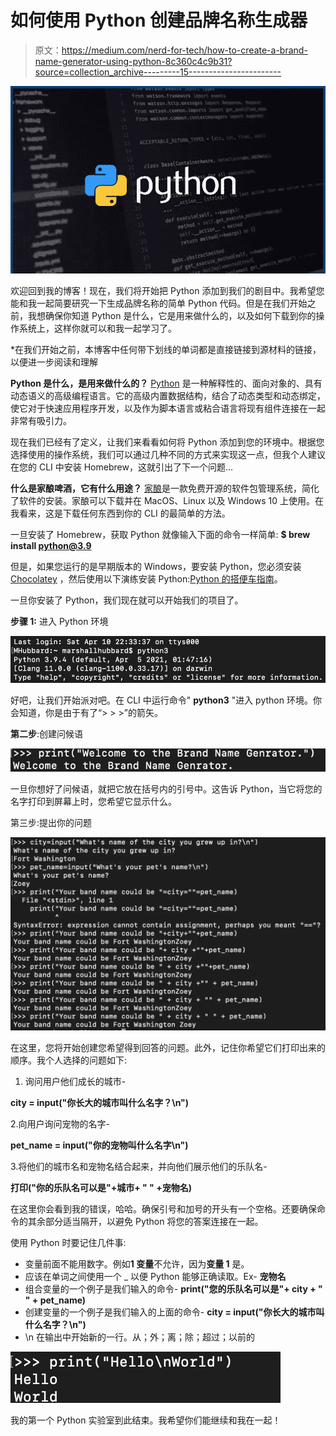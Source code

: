 # 如何使用 Python 创建品牌名称生成器

> 原文：<https://medium.com/nerd-for-tech/how-to-create-a-brand-name-generator-using-python-8c360c4c9b31?source=collection_archive---------15----------------------->

![](img/c0d239b786eb053ce1e3123fea989f32.png)

欢迎回到我的博客！现在，我们将开始把 Python 添加到我们的剧目中。我希望您能和我一起简要研究一下生成品牌名称的简单 Python 代码。但是在我们开始之前，我想确保你知道 Python 是什么，它是用来做什么的，以及如何下载到你的操作系统上，这样你就可以和我一起学习了。

*在我们开始之前，本博客中任何带下划线的单词都是直接链接到源材料的链接，以便进一步阅读和理解

**Python 是什么，是用来做什么的？** [Python](https://www.python.org/doc/essays/blurb/) 是一种解释性的、面向对象的、具有动态语义的高级编程语言。它的高级内置数据结构，结合了动态类型和动态绑定，使它对于快速应用程序开发，以及作为脚本语言或粘合语言将现有组件连接在一起非常有吸引力。

现在我们已经有了定义，让我们来看看如何将 Python 添加到您的环境中。根据您选择使用的操作系统，我们可以通过几种不同的方式来实现这一点，但我个人建议在您的 CLI 中安装 Homebrew，这就引出了下一个问题…

**什么是家酿啤酒，它有什么用途？** [家酿](https://docs.brew.sh/Installation)是一款免费开源的软件包管理系统，简化了软件的安装。家酿可以下载并在 MacOS、Linux 以及 Windows 10 上使用。在我看来，这是下载任何东西到你的 CLI 的最简单的方法。

一旦安装了 Homebrew，获取 Python 就像输入下面的命令一样简单: **$ brew install python@3.9**

但是，如果您运行的是早期版本的 Windows，要安装 Python，您必须安装 [Chocolatey](https://chocolatey.org/install) ，然后使用以下演练安装 Python:[Python 的搭便车指南](https://python-docs.readthedocs.io/en/latest/starting/install3/win.html)。

一旦你安装了 Python，我们现在就可以开始我们的项目了。

**步骤 1:** 进入 Python 环境

![](img/f7430ddfe664e09e584f18579c3a0182.png)

好吧，让我们开始派对吧。在 CLI 中运行命令" **python3** "进入 python 环境。你会知道，你是由于有了“> > >”的箭矢。

**第二步**:创建问候语

![](img/437b1436f41eab9d18eca0eb6c15eea4.png)

一旦你想好了问候语，就把它放在括号内的引号中。这告诉 Python，当它将您的名字打印到屏幕上时，您希望它显示什么。

第三步:提出你的问题

![](img/6fb632ac36654bc2f3ba34c61cf29bcb.png)

在这里，您将开始创建您希望得到回答的问题。此外，记住你希望它们打印出来的顺序。我个人选择的问题如下:

1.  询问用户他们成长的城市-

**city = input("你长大的城市叫什么名字？\n")**

2.向用户询问宠物的名字-

**pet_name = input("你的宠物叫什么名字\n")**

3.将他们的城市名和宠物名结合起来，并向他们展示他们的乐队名-

**打印("你的乐队名可以是"+城市+ " " +宠物名)**

在这里你会看到我的错误，哈哈。确保引号和加号的开头有一个空格。还要确保命令的其余部分适当隔开，以避免 Python 将您的答案连接在一起。

使用 Python 时要记住几件事:

*   变量前面不能用数字。例如**1 变量**不允许，因为**变量 1** 是。
*   应该在单词之间使用一个 _ 以便 Python 能够正确读取。Ex- **宠物名**
*   组合变量的一个例子是我们输入的命令- **print("您的乐队名可以是"+ city + " " + pet_name)**
*   创建变量的一个例子是我们输入的上面的命令- **city = input("你长大的城市叫什么名字？\n")**
*   \n 在输出中开始新的一行。从；外；离；除；超过；以前的

![](img/4c6c2c860e45fa124a8ac32d4878c412.png)

我的第一个 Python 实验室到此结束。我希望你们能继续和我在一起！